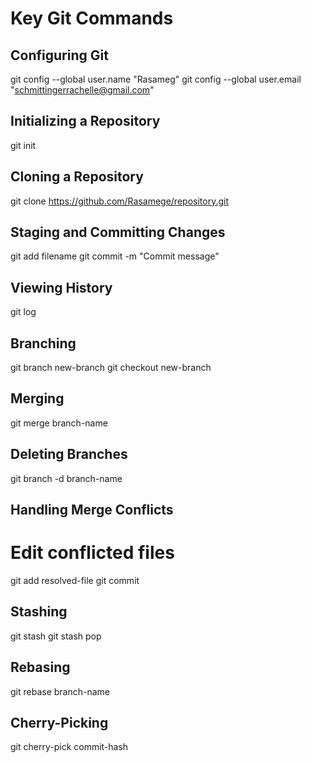 # Key Git Commands

## Configuring Git

git config --global user.name "Rasameg"
git config --global user.email "schmittingerrachelle@gmail.com"


## Initializing a Repository

git init


## Cloning a Repository

git clone https://github.com/Rasamege/repository.git


## Staging and Committing Changes

git add filename
git commit -m "Commit message"


## Viewing History

git log


## Branching

git branch new-branch
git checkout new-branch


## Merging

git merge branch-name


## Deleting Branches

git branch -d branch-name


## Handling Merge Conflicts

# Edit conflicted files
git add resolved-file
git commit


## Stashing

git stash
git stash pop


## Rebasing

git rebase branch-name


## Cherry-Picking

git cherry-pick commit-hash

